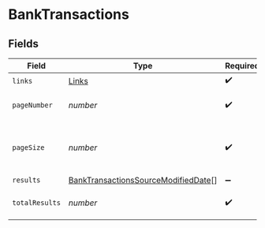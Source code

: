 # BankTransactions


## Fields

| Field                                                                                             | Type                                                                                              | Required                                                                                          | Description                                                                                       |
| ------------------------------------------------------------------------------------------------- | ------------------------------------------------------------------------------------------------- | ------------------------------------------------------------------------------------------------- | ------------------------------------------------------------------------------------------------- |
| `links`                                                                                           | [Links](../../models/shared/links.md)                                                             | :heavy_check_mark:                                                                                | N/A                                                                                               |
| `pageNumber`                                                                                      | *number*                                                                                          | :heavy_check_mark:                                                                                | Current page number.                                                                              |
| `pageSize`                                                                                        | *number*                                                                                          | :heavy_check_mark:                                                                                | Number of items to return in results array.                                                       |
| `results`                                                                                         | [BankTransactionsSourceModifiedDate](../../models/shared/banktransactionssourcemodifieddate.md)[] | :heavy_minus_sign:                                                                                | N/A                                                                                               |
| `totalResults`                                                                                    | *number*                                                                                          | :heavy_check_mark:                                                                                | Total number of items.                                                                            |